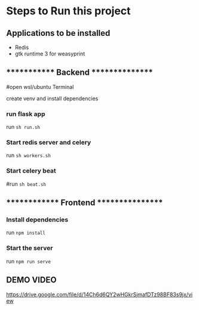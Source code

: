 # Steps to Run this project

## Applications to be installed
- Redis
- gtk runtime 3 for weasyprint

## *********** Backend  **************
#open wsl/ubuntu Terminal

create venv and install dependencies


### run flask app
run `sh run.sh`

### Start redis server and celery
run `sh workers.sh`

### Start celery beat
#run `sh beat.sh`


## ************ Frontend  ***************
### Install dependencies
run `npm install`

### Start the server
run `npm run serve`

## DEMO VIDEO 
https://drive.google.com/file/d/14Ch6d6QY2wHGkrSjmafDTz98BF83s9jx/view
